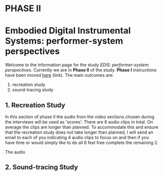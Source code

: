 # PHASE II
# Embodied Digital Instrumental Systems: performer-system perspectives

Welcome to the information page for the study *EDIS: performer-system perspectives*. Currently we are in **Phase II** of the study. **Phase I** instructions have been moved [here](pages/phaseI.md) (link). The main outcomes are: 

1. recreation study
1. sound-tracing study

## 1. Recreation Study
In this section of phase II the audio from the video sections chosen during the interviews will be used as 'scores'. There are 6 audio clips in total. On average the clips are longer than planned. To accommodate this and ensure that the recreation study does not take longer than planned, I will send an email to each of you indicating 4 audio clips to focus on and then if you have time or would simply like to do all 6 feel free complete the remaining 2.

The audio

## 2. Sound-tracing Study